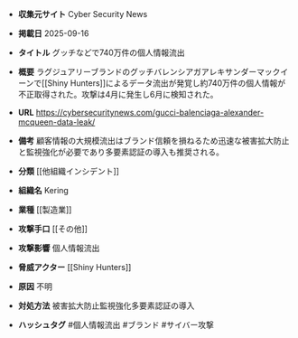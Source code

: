 - **収集元サイト**
Cyber Security News

- **掲載日**
2025-09-16

- **タイトル**
グッチなどで740万件の個人情報流出

- **概要**
ラグジュアリーブランドのグッチバレンシアガアレキサンダーマックイーンで[[Shiny Hunters]]によるデータ流出が発覚し約740万件の個人情報が不正取得された。攻撃は4月に発生し6月に検知された。

- **URL**
https://cybersecuritynews.com/gucci-balenciaga-alexander-mcqueen-data-leak/

- **備考**
顧客情報の大規模流出はブランド信頼を損ねるため迅速な被害拡大防止と監視強化が必要であり多要素認証の導入も推奨される。

- **分類**
[[他組織インシデント]]

- **組織名**
Kering

- **業種**
[[製造業]]

- **攻撃手口**
[[その他]]

- **攻撃影響**
個人情報流出

- **脅威アクター**
[[Shiny Hunters]]

- **原因**
不明

- **対処方法**
被害拡大防止監視強化多要素認証の導入

- **ハッシュタグ**
#個人情報流出 #ブランド #サイバー攻撃
